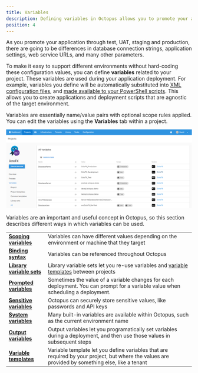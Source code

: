 ```yaml
---
title: Variables
description: Defining variables in Octopus allows you to promote your applications through environments and update their configuration files.
position: 4
---
```


As you promote your application through test, UAT, staging and production, there are going to be differences in database connection strings, application settings, web service URLs, and many other parameters.

To make it easy to support different environments without hard-coding these configuration values, you can define **variables** related to your project. These variables are used during your application deployment. For example, variables you define will be automatically substituted into [XML configuration files](/docs/deployment-process/configuration-files/index.md), and [made available to your PowerShell scripts](/docs/deploying-applications/custom-scripts/index.md). This allows you to create applications and deployment scripts that are agnostic of the target environment.

Variables are essentially name/value pairs with optional scope rules applied. You can edit the variables using the **Variables** tab within a project.

![](/docs/images/3048089/3278302.png "width=500")

Variables are an important and useful concept in Octopus, so this section describes different ways in which variables can be used.

|                                          |                                          |
| ---------------------------------------- | ---------------------------------------- |
| **[Scoping variables](/docs/deployment-process/variables/scoping-variables.md)** | Variables can have different values depending on the environment or machine that they target |
| **[Binding syntax](/docs/deployment-process/variables/binding-syntax.md)** | Variables can be referenced throughout Octopus |
| **[Library variable sets](/docs/deployment-process/variables/library-variable-sets.md)** | Library variable sets let you re-use variables and [variable templates](/docs/deployment-process/variables/variable-templates.md) between projects |
| **[Prompted variables](/docs/deployment-process/variables/prompted-variables.md)** | Sometimes the value of a variable changes for each deployment. You can prompt for a variable value when scheduling a deployment. |
| **[Sensitive variables](/docs/deployment-process/variables/sensitive-variables.md)** | Octopus can securely store sensitive values, like passwords and API keys |
| **[System variables](/docs/deployment-process/variables/system-variables.md)** | Many built-in variables are available within Octopus, such as the current environment name |
| **[Output variables](/docs/deployment-process/variables/output-variables.md)** | Output variables let you programatically set variables during a deployment, and then use those values in subsequent steps |
| **[Variable templates](/docs/deployment-process/variables/variable-templates.md)** | Variable template let you define variables that are required by your project, but where the values are provided by something else, like a tenant |
